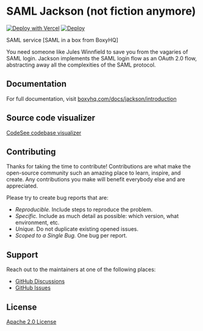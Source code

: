 # SAML Jackson (not fiction anymore)

[![Deploy with Vercel](https://vercel.com/button)](https://vercel.com/new/clone?repository-url=https%3A%2F%2Fgithub.com%2Fboxyhq%2Fjackson&env=DB_ENGINE,DB_TYPE,DB_URL,JACKSON_API_KEYS,DB_ENCRYPTION_KEY&envDescription=DB%20configuration%20and%20keys%20for%20encryption%20and%20authentication.Set%20to%20''%20if%20not%20applicable.&envLink=https://boxyhq.com/docs/jackson/env-variables)
[![Deploy](https://www.herokucdn.com/deploy/button.svg)](https://heroku.com/deploy)

SAML service [SAML in a box from BoxyHQ]

You need someone like Jules Winnfield to save you from the vagaries of SAML login. Jackson implements the SAML login flow as an OAuth 2.0 flow, abstracting away all the complexities of the SAML protocol.

## Documentation

For full documentation, visit [boxyhq.com/docs/jackson/introduction](https://boxyhq.com/docs/jackson/introduction)

## Source code visualizer

[CodeSee codebase visualizer](https://app.codesee.io/maps/public/53e91640-23b5-11ec-a724-79d7dd589517)

## Contributing

Thanks for taking the time to contribute! Contributions are what make the open-source community such an amazing place to learn, inspire, and create. Any contributions you make will benefit everybody else and are appreciated.

Please try to create bug reports that are:

- _Reproducible._ Include steps to reproduce the problem.
- _Specific._ Include as much detail as possible: which version, what environment, etc.
- _Unique._ Do not duplicate existing opened issues.
- _Scoped to a Single Bug._ One bug per report.

## Support

Reach out to the maintainers at one of the following places:

- [GitHub Discussions](https://github.com/boxyhq/jackson/discussions)
- [GitHub Issues](https://github.com/boxyhq/jackson/issues)

## License

[Apache 2.0 License](https://github.com/boxyhq/jackson/blob/main/LICENSE)
